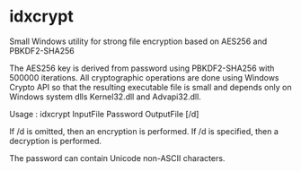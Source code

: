 # idxcrypt
Small Windows utility for strong file encryption based on AES256 and PBKDF2-SHA256

The AES256 key is derived from password using PBKDF2-SHA256 with 500000 iterations.
All cryptographic operations are done using Windows Crypto API so that the resulting executable file is small and depends only on Windows system dlls Kernel32.dll and Advapi32.dll.

Usage : idxcrypt InputFile Password OutputFile [/d]

If /d is omitted, then an encryption is performed.
If /d is specified, then a decryption is performed.

The password can contain Unicode non-ASCII characters.
